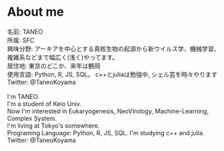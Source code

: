 # About me
名前: TANEO<br>
所属: SFC<br>
興味分野: アーキアを中心とする真核生物の起源から新ウイルス学、機械学習、複雑系などまで幅広く(浅く)やってます。<br>
居住地: 東京のどこか、来年は鶴岡<br>
使用言語: Python, R, JS, SQL。 c++とjuliaは勉強中, シェル芸を時々やります<br>
Twitter: @TaneoKoyama<br>
<br>
I'm TANEO.<br>
I'm a student of Keio Univ.<br>
Now I'm interested in Eukaryogenesis, NeoVirology, Machine-Learning, Complex System.<br>
I'm living at Tokyo's somewhere.<br>
Programing Language: Python, R, JS, SQL. I'm studying c++ and julia.<br>
Twitter: @TaneoKoyama<br>
